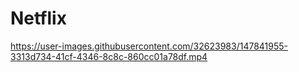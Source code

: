 # Netflix

https://user-images.githubusercontent.com/32623983/147841955-3313d734-41cf-4346-8c8c-860cc01a78df.mp4
